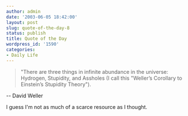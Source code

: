 ```yaml
---
author: admin
date: '2003-06-05 18:42:00'
layout: post
slug: quote-of-the-day-8
status: publish
title: Quote of the Day
wordpress_id: '1590'
categories:
- Daily Life
---
```

<blockquote>"There are three things in infinite abundance in the universe: Hydrogen, Stupidity, and Assholes (I call this "Weller’s Corollary to Einstein’s Stupidity Theory"). </blockquote> -- David Weller

I guess I&apos;m not as much of a scarce resource as I thought.
